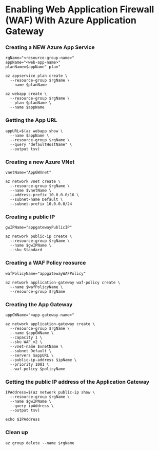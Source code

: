 # Enabling Web Application Firewall (WAF) With Azure Application Gateway

### Creating a NEW Azure App Service
```
rgName="<resource-group-name>"
appName="<web-app-name>"
planName=$appName"-plan"

az appservice plan create \
  --resource-group $rgName \
  --name $planName

az webapp create \
  --resource-group $rgName \
  --plan $planName \
  --name $appName
```

### Getting the App URL
```
appURL=$(az webapp show \
  --name $appName \
  --resource-group $rgName \
  --query "defaultHostName" \
  --output tsv)
```

### Creating a new Azure VNet
```
vnetName="AppGWVnet"

az network vnet create \
  --resource-group $rgName \
  --name $vnetName \
  --address-prefix 10.0.0.0/16 \
  --subnet-name Default \
  --subnet-prefix 10.0.0.0/24
```

### Creating a public IP
```
gwIPName="appgatewayPublicIP"

az network public-ip create \
  --resource-group $rgName \
  --name $gwIPName \
  --sku Standard
```

### Creating a WAF Policy reosurce
```
wafPolicyName="appgatewayWAFPolicy"

az network application-gateway waf-policy create \
  --name $wafPolicyName \
  --resource-group $rgName
```

### Creating the App Gateway
```
appGWName="<app-gateway-name>"

az network application-gateway create \
  --resource-group $rgName \
  --name $appGWName \
  --capacity 1 \
  --sku WAF_v2 \
  --vnet-name $vnetName \
  --subnet Default \
  --servers $appURL \
  --public-ip-address $ipName \
  --priority 1001 \
  --waf-policy $policyName
```

### Getting the public IP address of the Application Gateway
```
IPAddress=$(az network public-ip show \
  --resource-group $rgName \
  --name $gwIPName \
  --query ipAddress \
  --output tsv)

echo $IPAddress
```

### Clean up
```
az group delete --name $rgName
```